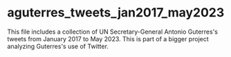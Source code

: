 # aguterres_tweets_jan2017_may2023
This file includes a collection of UN Secretary-General Antonio Guterres's tweets from January 2017 to May 2023. This is part of a bigger project analyzing Guterres's use of Twitter.
